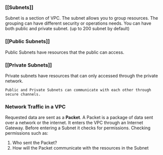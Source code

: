 
### [[Subnets]]

Subnet is a section of VPC.
The subnet allows you to group resources.
The grouping can have different security or operations needs.
You can have both public and private subnet. (up to 200 subnet by default)

### [[Public Subnets]]

Public Subnets have resources that the public can access.

### [[Private Subnets]]

Private subnets have resources that can only accessed through the private network.

```
Public and Private Subnets can communicate with each other through secure channels.
```

### Network Traffic in a VPC

Requested data are sent as a **Packet**.
A Packet is a package of data sent over a network or the internet.
It enters the VPC through an Internet Gateway.
Before entering a Subnet it checks for permissions.
Checking permissions such as:
1. Who sent the Packet?
2. How will the Packet communicate with the resources in the Subnet

